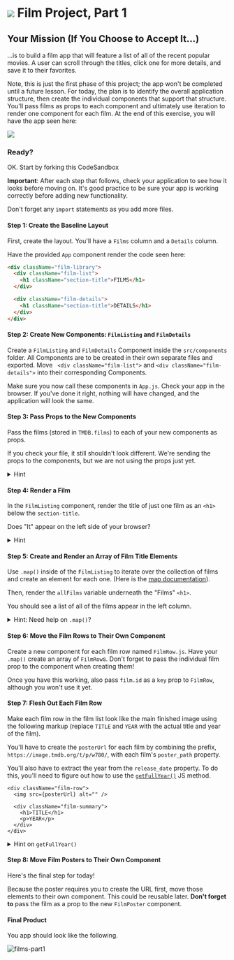 # ![](https://ga-dash.s3.amazonaws.com/production/assets/logo-9f88ae6c9c3871690e33280fcf557f33.png) Film Project, Part 1

## Your Mission (If You Choose to Accept It...)

...is to build a film app that will feature a list of all of the recent popular movies. A user can scroll through the titles, click one for more details, and save it to their favorites.

Note, this is just the first phase of this project; the app won't be completed until a future lesson. For today, the plan is to identify the overall application structure, then create the individual components that support that structure. You'll pass films as props to each component and ultimately use iteration to render one component for each film. At the end of this exercise, you will have the app seen here:

![](images/film-1.png)

### Ready?

OK. Start by forking this CodeSandbox

**Important**: After each step that follows, check your application to see how it looks before moving on. It's good practice to be sure your app is working correctly before adding new functionality.

Don't forget any <code>import</code> statements as you add more files.

#### Step 1: Create the Baseline Layout

First, create the layout. You'll have a `Films` column and a `Details` column.

Have the provided `App` component render the code seen here:

```html
<div className="film-library">
  <div className="film-list">
    <h1 className="section-title">FILMS</h1>
  </div>

  <div className="film-details">
    <h1 className="section-title">DETAILS</h1>
  </div>
</div>
```

#### Step 2: Create New Components: `FilmListing` and `FilmDetails`

Create a `FilmListing` and `FilmDetails` Component inside the `src/components` folder.  All Components are to be created in their own separate files and exported.  Move ` <div className="film-list">` and `<div className="film-details">` into their corresponding Components. 

Make sure you now call these components in `App.js`. Check your app in the browser. If you've done it right, nothing will have changed, and the application will look the same.

#### Step 3: Pass Props to the New Components

Pass the films (stored in `TMDB.films`) to each of your new components as props.

If you check your file, it still shouldn't look different. We're sending the props to the components, but we are not using the props just yet.

<details>
  <summary>Hint</summary>
  For now, this step is just simply the <code>App.js</code> file to make sure it imports the film file and passes props.
</details>

#### Step 4: Render a Film

In the `FilmListing` component, render the title of just one film as an `<h1>` below the `section-title`.

Does "It" appear on the left side of your browser?

<details>
  <summary>Hint</summary>
  The <code>films</code> prop is an array, and you just want the title from the first one.
</details>

#### Step 5: Create and Render an Array of Film Title Elements

Use `.map()` inside of the `FilmListing` to iterate over the collection of films and create an element for each one. (Here is the [map documentation](https://developer.mozilla.org/en-US/docs/Web/JavaScript/Reference/Global_Objects/Array/map)).

Then, render the `allFilms` variable underneath the "Films" `<h1>`.

You should see a list of all of the films appear in the left column.

<details>
  <summary>Hint: Need help on <code>.map()</code>?</summary>
  This step will look like this in your <code>render()</code> method (above the <code>return</code>):
  <code> let allFilms = props.films.map( (film, index) => ( your-jsx-per-film-here ))</code>
    Then, you'll just need to call <code>{allFilms}</code> in your JSX where you want the titles to appear.
</details>

#### Step 6: Move the Film Rows to Their Own Component

Create a new component for each film row named `FilmRow.js`. Have your `.map()` create an array of `FilmRow`s. Don't forget to pass the individual film prop to the component when creating them!

Once you have this working, also pass `film.id` as a `key` prop to `FilmRow`, although you won't use it yet.

#### Step 7: Flesh Out Each Film Row

Make each film row in the film list look like the main finished image using the following markup (replace `TITLE` and `YEAR` with the actual title and year of the film).

You'll have to create the `posterUrl` for each film by combining the prefix, `https://image.tmdb.org/t/p/w780/`, with each film's `poster_path` property.

You'll also have to extract the year from the `release_date` property. To do this, you'll need to figure out how to use the [`getFullYear()`](https://developer.mozilla.org/en-US/docs/Web/JavaScript/Reference/Global_Objects/Date/getFullYear) JS method.

```
<div className="film-row">
  <img src={posterUrl} alt="" />

  <div className="film-summary">
    <h1>TITLE</h1>
    <p>YEAR</p>
  </div>
</div>
```

<details>
  <summary>Hint on <code>getFullYear()</code></summary>
  <code>getFullYear()</code> will be a single line of new code, and you'll use the keywords <code>new</code> and <code>Date</code>.
</details>

#### Step 8: Move Film Posters to Their Own Component

Here's the final step for today!

Because the poster requires you to create the URL first, move those elements to their own component. This could be reusable later. **Don't forget to** pass the film as a prop to the new `FilmPoster` component.

#### Final Product

You app should look like the following.

![films-part1](https://res.cloudinary.com/jkeohan/image/upload/v1568321060/react-films-part-1.png)
